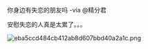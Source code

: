 你身边有失恋的朋友吗 -via @精分君

安慰失恋的人真是太累了。。。

![eba5ccd484cb412ab8d607bbd40a2a1c.png](https://wxlzmt.github.io/cdn1/ext/qw/groups/10012/eba5ccd484cb412ab8d607bbd40a2a1c.png)

